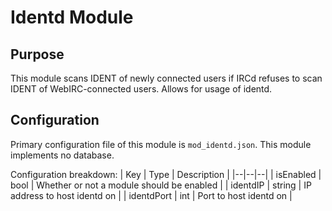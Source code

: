 # Identd Module

## Purpose

This module scans IDENT of newly connected users if IRCd refuses to scan IDENT of WebIRC-connected users. Allows for usage of identd.

## Configuration

Primary configuration file of this module is `mod_identd.json`. This module implements no database.

Configuration breakdown:
| Key | Type | Description |
|--|--|--|
| isEnabled | bool | Whether or not a module should be enabled |
| identdIP | string | IP address to host identd on |
| identdPort | int | Port to host identd on |